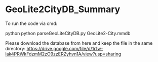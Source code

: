 # GeoLite2CityDB_Summary

To run the code via cmd:

python
python parseGeoLiteCityDB.py GeoLite2-City.mmdb

Please download the database from here and keep the file in the same directory: 
https://drive.google.com/file/d/1r1w-lak4PRWkFdzmM2zO9zzERZyhvn1A/view?usp=sharing
